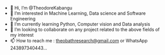 - 👋 Hi, I’m @TheodoreKabangu
- 👀 I’m interested in Machine Learning, Data science and Software Engineering
- 🌱 I’m currently learning Python, Computer vision and Data analysis
- 💞️ I’m looking to collaborate on any project related to the above fields of my interest
- 📫 How to reach me : theobathresearch@gmail.com or WhatsApp 243897340443...

<!---
TheodoreKabangu/TheodoreKabangu is a ✨ special ✨ repository because its `README.md` (this file) appears on your GitHub profile.
You can click the Preview link to take a look at your changes.
--->
